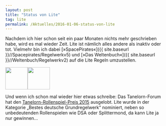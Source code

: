 ```yaml
---
layout: post
title: "Status von Lite"
tag: lite
permalink: /Aktuelles/2016-01-06-status-von-lite
---
```


Nachdem ich hier schon seit ein paar Monaten nichts mehr geschrieben habe, wird es mal wieder Zeit. Lite ist nämlich alles andere als inaktiv oder tot. Vielmehr bin ich dabei [&raquo;SpacePirates&laquo;]({{ site.baseurl }}//Spacepirates/Regelwerkv5) und [&raquo;Das Weltenbuch&laquo;]({{ site.baseurl }}//Weltenbuch/Regelwerkv2) auf die Lite Regeln umzustellen.

<img alt="" class="floatleft" height="70" src="{{ site.baseurl }}/assets/pics/weltenbuch.png" width="70" /><img alt="" height="70" src="{{ site.baseurl }}/assets/pics/spacepirates.png" width="70" />

Und wenn ich schon mal wieder hier etwas schreibe: Das Tanelorn-Forum hat den [Tanelorn-Rollenspiel-Preis 2015](http://www.tanelorn.net/index.php/topic,96695.0.html) ausgelobt. Lite wurde in der Kategorie &bdquo;Bestes deutsche Grundregelwerk&ldquo; nominiert, neben so unbedeutenden Rollenspielen wie DSA oder Splittermond, da kann Lite ja nur gewinnen&hellip;



